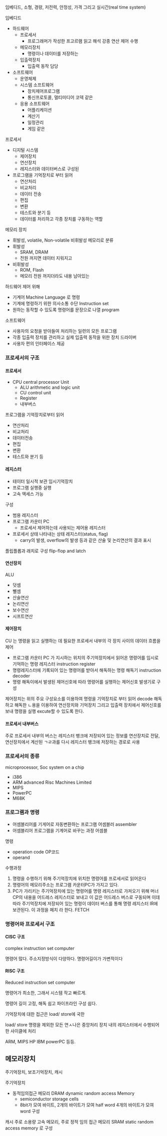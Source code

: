 #

임베디드, 소형, 경량, 저전력, 안정성, 가격 그리고 실시간(real time system)

임베디드

* 하드웨어
  * 프로세서
    * 프로그래머가 작성한 프고르램 읽고 해석 강종 연산 제어 수행
  * 메모리장치
    * 명령이나 데이터를 저장하는 
  * 입출력장치
    * 입출력 동작 담당
* 소프트웨어
  * 운영체제
  * 시스템 소프트웨어
    * 장치제어프로그램
    * 통신프로토콜, 멀티미디어 코덱 같은
  * 응용 소프트웨어
    * 어플리케이션
    * 계산기
    * 일정관리
    * 게임 같은


프로세서

* 디지털 시스템
  * 제어장치
  * 연산장치
  * 레지스터와 데이터버스로 구성된 
* 프로그램을 기억장치로 부터 읽어
  * 연산처리
  * 비교처리
  * 데이터 전송
  * 편집
  * 변환
  * 테스트와 분기 등
  * 데이터를 처리하고 각종 장치를 구동하는 역할


메모리 장치

* 휘발성, volatile, Non-volatile 비휘발성 메모리로 분류
* 휘발성 
  * SRAM, DRAM
  * 전원 꺼지면 데이터 지워지고
* 비휘발성
  * ROM, Flash
  * 메모리 전원 꺼지더라도 내용 남아있는


하드웨어 제어 위해 
* 기계어 Machine Language 로 명령
* 기계에 명령하기 위한 의사소통 수단 Instruction set
* 원하는 동작할 수 있도록 명령어를 문장으로 나열 program

소프트웨어

* 사용자의 요청을 받아들여 처리하는 일련의 모든 프로그램
* 각종 입출력 장치를 관리하고 실제 입출력 동작을 위한 장치 드라이버
* 사용자 편의 인터페이스 제공
  

### 프로세서의 구조

#### 프로세서
* CPU central processor Unit
  * ALU arithmetic and logic unit
  * CU control unit
  * Register
  * 내부버스

프로그램을 기억장치로부터 읽어
* 연산처리 
* 비교처리 
* 데이터전송
* 편집
* 변환
* 테스트와 분기 등


#### 레지스터

* 테이터 일시적 보관 임시기억장치
* 프로그램 실행중 실행
* 고속 액세스 가능

구성
* 범용 레지스터
* 프로그램 카운터 PC
  * 프로세서 제어하는데 사용되는 제어용 레지스터
* 프로세서 상태 나타내는 상태 레지스터(status, flag)
  * carry의 발생, overflow의 발생 등과 같은 산술 및 논리연산의 결과 표시

플립플롭과 래치로 구성
flip-flop and latch


#### 연산장치

ALU 

* 덧셈
* 뺄셈
* 산술연산
* 논리연산
* 보수연산
* 시프트연산

#### 제어장치

CU 는 명령을 읽고 실행하는 데 필요한 프로세서 내부의 각 장치 사이의 데이터 흐름을 제어

* 프로그램 카운터 PC 가 지시하는 위치의 주기억장치에서 읽어온 명령어를 임시로 기억하는 명령 레지스터 instruction register
* 명령레지스터에 기록되어 있는 명령어를 받아서 해독하는 명령 해독기 instruction decoder
* 명령 해독이에서 발생된 제어신호에 따라 명령어를 실행하는 제어신호 발생기로 구성

제어장치는 위의 주요 구성요소를 이용하여 명령을 기억장치로 부터 읽어 decode 해독하고 해독한 ㄴ용을 이용하여 연산장치와 기억장치 그리고 입출력 장치에서 제어신호를 보내 명령을 실행 excute할 수 있도록 한다.

#### 프로세서 내부버스

주로 프로세서 내부의 버스는 레지스터 뱅크에 저장되어 있는 정보를 연산장치로 전달, 연산장치에서 계산된 ㄱㄹ과를 다시 레지스터 뱅크에 저장하는 경로로 사용

### 프로세서의 종류

microprocessor, Soc system on a chip

* i386
* ARM advanced Risc Machines Limited
* MIPS
* PowerPC
* M68K

### 프로그램과 명령

* 어셈블리어를 기게어로 자동변환하는 프로그램 어셈블러 assembler
* 어셈블리어 프로그램을 기계어로 바꾸는 과정 어셈블

명령

* operation code OP코드
* operand

수행과정

1. 명령을 수행하기 위해 주기억장치에 위치한 명령어를 프로세서로 읽어온다
2. 명령어의 메모리주소는 프로그램 카운터PC가 가지고 있다.
3. PC가 가리키는 주기억장치에 있는 명령어를 명령 레지스터로 가져오기 위해 머너 CP의 내용을 어드레스 레지스터로 보내고 이 값은 어드레스 버스로 구동되며 이데 따라 주기억장치에 저장되어 있는 명령이 데이터 버스를 통해 명령 레지스터 IR에 보관된다. 이 과정을 페치 라 한다. FETCH


### 명령어와 프로세서 구조

#### CISC 구조
                                                              
complex instruction set computer

명령어 많다. 주소지정방식이 다양하다. 명령어길이가 가변적이다

#### RISC 구조

Reduced instruction set computer

명령어가 최소한, 그래서 시스템 작고 빠르게.

명령어 길이 고정, 해독 쉽고 파이프라인 구성 쉽다.

기억장치에 대한 접근은 load/ store에 국한

load/ store 명령을 제외한 모든 연ㅅ나은 중앙처리 장치 내의 레지스터에서 수행되어 한 사이클에 처리

ARM, MIPS HP IBM powerPC 등등.

## 메모리장치

주기억장치, 보조기억장치, 캐시

주기억장치 

* 동적임의접근 메모리 DRAM dynamic random access Memory
  * semiconductor storage cells
  * 8bit가 모여 바이트, 2개의 바이트가 모여 half word 4개의 바이트가 모여 word 구성

캐시 주로 소용량 고속 메모리, 주로 정적 임의 접근 메모리 SRAM static random access memory 로 구성
